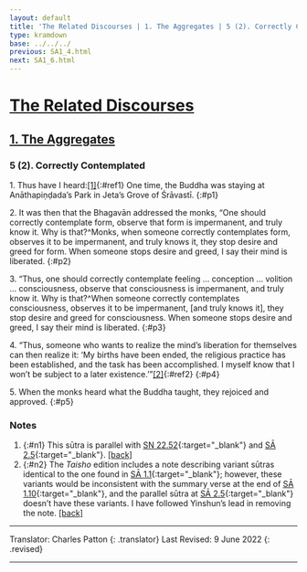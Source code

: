 ```yaml
---
layout: default
title: 'The Related Discourses | 1. The Aggregates | 5 (2). Correctly Considered'
type: kramdown
base: ../../../
previous: SA1_4.html
next: SA1_6.html
---
```


# [The Related Discourses](../index.html)
## [1. The Aggregates](index.html)
### 5 (2). Correctly Contemplated

1\. Thus have I heard:[\[1\]](#n1){:#ref1} One time, the Buddha was staying at Anāthapiṇḍada’s Park in Jeta’s Grove of Śrāvastī.
{:#p1}

2\. It was then that the Bhagavān addressed the monks, “One should correctly contemplate form, observe that form is impermanent, and truly know it. Why is that?^Monks, when someone correctly contemplates form, observes it to be impermanent, and truly knows it, they stop desire and greed for form. When someone stops desire and greed, I say their mind is liberated.
{:#p2}

3\. “Thus, one should correctly contemplate feeling … conception … volition … consciousness, observe that consciousness is impermanent, and truly know it. Why is that?^When someone correctly contemplates consciousness, observes it to be impermanent, [and truly knows it], they stop desire and greed for consciousness. When someone stops desire and greed, I say their mind is liberated.
{:#p3}

4\. “Thus, someone who wants to realize the mind’s liberation for themselves can then realize it: ‘My births have been ended, the religious practice has been established, and the task has been accomplished. I myself know that I won’t be subject to a later existence.’”[\[2\]](#n2){:#ref2}
{:#p4}

5\. When the monks heard what the Buddha taught, they rejoiced and approved.
{:#p5}

### Notes
1. {:#n1} This sūtra is parallel with [SN 22.52](https://suttacentral.net/sn22.52){:target="_blank"} and [SĀ 2.5](../02/sa2_5.html){:target="_blank"}. [\[back\]](#ref1)
2. {:#n2} The *Taisho* edition includes a note describing variant sūtras identical to the one found in [SĀ 1.1](sa1_1.html){:target="_blank"}; however, these variants would be inconsistent with the summary verse at the end of [SĀ 1.10](sa1_10.html){:target="_blank"}, and the parallel sūtra at [SĀ 2.5](../02/sa2_5.html){:target="_blank"} doesn’t have these variants. I have followed Yinshun’s lead in removing the note. [\[back\]](#ref2)

---

Translator: Charles Patton
{: .translator}
Last Revised: 9 June 2022
{: .revised}

---